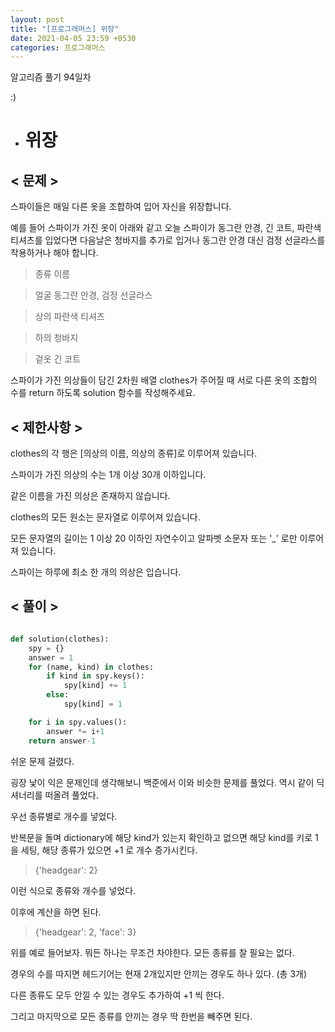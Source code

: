 ```yaml
---
layout: post
title: "[프로그래머스] 위장"
date: 2021-04-05 23:59 +0530
categories: 프로그래머스
---
```


알고리즘 풀기 94일차

:)

- # 위장

## < 문제 >

스파이들은 매일 다른 옷을 조합하여 입어 자신을 위장합니다.

예를 들어 스파이가 가진 옷이 아래와 같고 오늘 스파이가 동그란 안경, 긴 코트, 파란색 티셔츠를 입었다면 다음날은 청바지를 추가로 입거나 동그란 안경 대신 검정 선글라스를 착용하거나 해야 합니다.

> 종류 이름

> 얼굴 동그란 안경, 검정 선글라스

> 상의 파란색 티셔츠

> 하의 청바지

> 겉옷 긴 코트

스파이가 가진 의상들이 담긴 2차원 배열 clothes가 주어질 때 서로 다른 옷의 조합의 수를 return 하도록 solution 함수를 작성해주세요.

## < 제한사항 >

clothes의 각 행은 [의상의 이름, 의상의 종류]로 이루어져 있습니다.

스파이가 가진 의상의 수는 1개 이상 30개 이하입니다.

같은 이름을 가진 의상은 존재하지 않습니다.

clothes의 모든 원소는 문자열로 이루어져 있습니다.

모든 문자열의 길이는 1 이상 20 이하인 자연수이고 알파벳 소문자 또는 '\_' 로만 이루어져 있습니다.

스파이는 하루에 최소 한 개의 의상은 입습니다.

## < 풀이 >

```python

def solution(clothes):
    spy = {}
    answer = 1
    for (name, kind) in clothes:
        if kind in spy.keys():
            spy[kind] += 1
        else:
            spy[kind] = 1

    for i in spy.values():
        answer *= i+1
    return answer-1

```

쉬운 문제 걸렸다.

굉장 낯이 익은 문제인데 생각해보니 백준에서 이와 비슷한 문제를 풀었다. 역시 같이 딕셔너리를 떠올려 풀었다.

우선 종류별로 개수를 넣었다.

반복문을 돌며 dictionary에 해당 kind가 있는지 확인하고 없으면 해당 kind를 키로 1을 세팅, 해당 종류가 있으면 +1 로 개수 증가시킨다.

> {'headgear': 2}

이런 식으로 종류와 개수를 넣었다.

이후에 계산을 하면 된다.

> {'headgear': 2, 'face': 3}

위를 예로 들어보자. 뭐든 하나는 무조건 차야한다. 모든 종류를 찰 필요는 없다.

경우의 수를 따지면 헤드기어는 현재 2개있지만 안끼는 경우도 하나 있다. (총 3개)

다른 종류도 모두 안낄 수 있는 경우도 추가하여 +1 씩 한다.

그리고 마지막으로 모든 종류를 안끼는 경우 딱 한번을 빼주면 된다.
